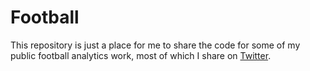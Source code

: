 # Football

This repository is just a place for me to share the code for some of my public football analytics work, most of which I share on [Twitter](https://twitter.com/FinerMargins).
